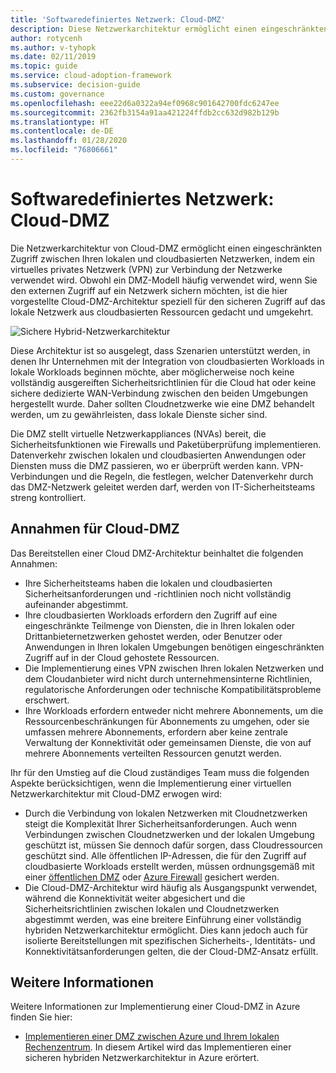```yaml
---
title: 'Softwaredefiniertes Netzwerk: Cloud-DMZ'
description: Diese Netzwerkarchitektur ermöglicht einen eingeschränkten Zugriff zwischen Ihren lokalen und cloudbasierten Netzwerken.
author: rotycenh
ms.author: v-tyhopk
ms.date: 02/11/2019
ms.topic: guide
ms.service: cloud-adoption-framework
ms.subservice: decision-guide
ms.custom: governance
ms.openlocfilehash: eee22d6a0322a94ef0968c901642700fdc6247ee
ms.sourcegitcommit: 2362fb3154a91aa421224ffdb2cc632d982b129b
ms.translationtype: HT
ms.contentlocale: de-DE
ms.lasthandoff: 01/28/2020
ms.locfileid: "76806661"
---
```

# <a name="software-defined-networking-cloud-dmz"></a>Softwaredefiniertes Netzwerk: Cloud-DMZ

Die Netzwerkarchitektur von Cloud-DMZ ermöglicht einen eingeschränkten Zugriff zwischen Ihren lokalen und cloudbasierten Netzwerken, indem ein virtuelles privates Netzwerk (VPN) zur Verbindung der Netzwerke verwendet wird. Obwohl ein DMZ-Modell häufig verwendet wird, wenn Sie den externen Zugriff auf ein Netzwerk sichern möchten, ist die hier vorgestellte Cloud-DMZ-Architektur speziell für den sicheren Zugriff auf das lokale Netzwerk aus cloudbasierten Ressourcen gedacht und umgekehrt.

![Sichere Hybrid-Netzwerkarchitektur](https://docs.microsoft.com/azure/architecture/reference-architectures/dmz/images/dmz-private.png)

Diese Architektur ist so ausgelegt, dass Szenarien unterstützt werden, in denen Ihr Unternehmen mit der Integration von cloudbasierten Workloads in lokale Workloads beginnen möchte, aber möglicherweise noch keine vollständig ausgereiften Sicherheitsrichtlinien für die Cloud hat oder keine sichere dedizierte WAN-Verbindung zwischen den beiden Umgebungen hergestellt wurde. Daher sollten Cloudnetzwerke wie eine DMZ behandelt werden, um zu gewährleisten, dass lokale Dienste sicher sind.

Die DMZ stellt virtuelle Netzwerkappliances (NVAs) bereit, die Sicherheitsfunktionen wie Firewalls und Paketüberprüfung implementieren. Datenverkehr zwischen lokalen und cloudbasierten Anwendungen oder Diensten muss die DMZ passieren, wo er überprüft werden kann. VPN-Verbindungen und die Regeln, die festlegen, welcher Datenverkehr durch das DMZ-Netzwerk geleitet werden darf, werden von IT-Sicherheitsteams streng kontrolliert.

## <a name="cloud-dmz-assumptions"></a>Annahmen für Cloud-DMZ

Das Bereitstellen einer Cloud DMZ-Architektur beinhaltet die folgenden Annahmen:

- Ihre Sicherheitsteams haben die lokalen und cloudbasierten Sicherheitsanforderungen und -richtlinien noch nicht vollständig aufeinander abgestimmt.
- Ihre cloudbasierten Workloads erfordern den Zugriff auf eine eingeschränkte Teilmenge von Diensten, die in Ihren lokalen oder Drittanbieternetzwerken gehostet werden, oder Benutzer oder Anwendungen in Ihren lokalen Umgebungen benötigen eingeschränkten Zugriff auf in der Cloud gehostete Ressourcen.
- Die Implementierung eines VPN zwischen Ihren lokalen Netzwerken und dem Cloudanbieter wird nicht durch unternehmensinterne Richtlinien, regulatorische Anforderungen oder technische Kompatibilitätsprobleme erschwert.
- Ihre Workloads erfordern entweder nicht mehrere Abonnements, um die Ressourcenbeschränkungen für Abonnements zu umgehen, oder sie umfassen mehrere Abonnements, erfordern aber keine zentrale Verwaltung der Konnektivität oder gemeinsamen Dienste, die von auf mehrere Abonnements verteilten Ressourcen genutzt werden.

Ihr für den Umstieg auf die Cloud zuständiges Team muss die folgenden Aspekte berücksichtigen, wenn die Implementierung einer virtuellen Netzwerkarchitektur mit Cloud-DMZ erwogen wird:

- Durch die Verbindung von lokalen Netzwerken mit Cloudnetzwerken steigt die Komplexität Ihrer Sicherheitsanforderungen. Auch wenn Verbindungen zwischen Cloudnetzwerken und der lokalen Umgebung geschützt ist, müssen Sie dennoch dafür sorgen, dass Cloudressourcen geschützt sind. Alle öffentlichen IP-Adressen, die für den Zugriff auf cloudbasierte Workloads erstellt werden, müssen ordnungsgemäß mit einer [öffentlichen DMZ](https://docs.microsoft.com/azure/architecture/reference-architectures/dmz/secure-vnet-dmz?toc=https://docs.microsoft.com/azure/cloud-adoption-framework/toc.json&bc=https://docs.microsoft.com/azure/cloud-adoption-framework/_bread/toc.json) oder [Azure Firewall](https://docs.microsoft.com/azure/firewall) gesichert werden.
- Die Cloud-DMZ-Architektur wird häufig als Ausgangspunkt verwendet, während die Konnektivität weiter abgesichert und die Sicherheitsrichtlinien zwischen lokalen und Cloudnetzwerken abgestimmt werden, was eine breitere Einführung einer vollständig hybriden Netzwerkarchitektur ermöglicht. Dies kann jedoch auch für isolierte Bereitstellungen mit spezifischen Sicherheits-, Identitäts- und Konnektivitätsanforderungen gelten, die der Cloud-DMZ-Ansatz erfüllt.

## <a name="learn-more"></a>Weitere Informationen

Weitere Informationen zur Implementierung einer Cloud-DMZ in Azure finden Sie hier:

- [Implementieren einer DMZ zwischen Azure und Ihrem lokalen Rechenzentrum](https://docs.microsoft.com/azure/architecture/reference-architectures/dmz/secure-vnet-hybrid). In diesem Artikel wird das Implementieren einer sicheren hybriden Netzwerkarchitektur in Azure erörtert.
